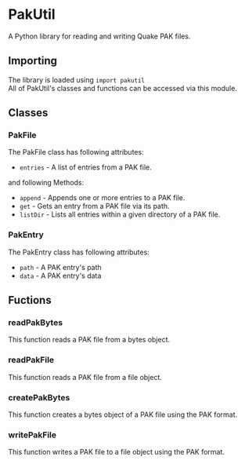 # PakUtil

A Python library for reading and writing Quake PAK files.

## Importing

The library is loaded using `import pakutil`  
All of PakUtil's classes and functions can be accessed via this module.

## Classes

### PakFile

The PakFile class has following attributes:

- `entries` - A list of entries from a PAK file.

and following Methods:

- `append` - Appends one or more entries to a PAK file.
- `get` - Gets an entry from a PAK file via its path.
- `listDir` - Lists all entries within a given directory of a PAK file.

### PakEntry

The PakEntry class has following attributes:

- `path` - A PAK entry's path
- `data` - A PAK entry's data

## Fuctions

### readPakBytes

This function reads a PAK file from a bytes object.

### readPakFile

This function reads a PAK file from a file object.

### createPakBytes

This function creates a bytes object of a PAK file using the PAK format.

### writePakFile

This function writes a PAK file to a file object using the PAK format.
